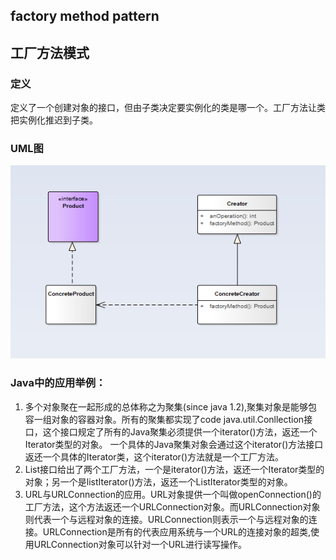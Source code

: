 ## factory method pattern
## 工厂方法模式

### 定义
定义了一个创建对象的接口，但由子类决定要实例化的类是哪一个。工厂方法让类把实例化推迟到子类。


### UML图

![工厂方法模式](https://github.com/yuechang/picture/blob/master/desginpattern/factory-method-pattern.png)


### Java中的应用举例：
1. 多个对象聚在一起形成的总体称之为聚集(since java 1.2),聚集对象是能够包容一组对象的容器对象。所有的聚集都实现了code java.util.Conllection接口，这个接口规定了所有的Java聚集必须提供一个iterator()方法，返还一个Iterator类型的对象。 一个具体的Java聚集对象会通过这个iterator()方法接口返还一个具体的Iterator类，这个iterator()方法就是一个工厂方法。
2. List接口给出了两个工厂方法，一个是iterator()方法，返还一个Iterator类型的对象；另一个是listIterator()方法，返还一个ListIterator类型的对象。
3. URL与URLConnection的应用。URL对象提供一个叫做openConnection()的工厂方法，这个方法返还一个URLConnection对象。而URLConnection对象则代表一个与远程对象的连接。URLConnection则表示一个与远程对象的连接。URLConnection是所有的代表应用系统与一个URL的连接对象的超类,使用URLConnection对象可以针对一个URL进行读写操作。